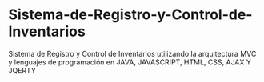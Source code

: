 # Sistema-de-Registro-y-Control-de-Inventarios
Sistema de Registro y Control de Inventarios utilizando la arquitectura MVC y lenguajes de programación en JAVA, JAVASCRIPT, HTML, CSS, AJAX Y JQERTY
